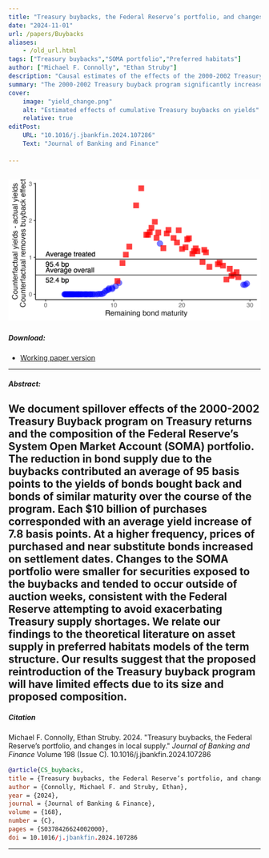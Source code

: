 ```yaml
---
title: "Treasury buybacks, the Federal Reserve’s portfolio, and changes in local supply" 
date: "2024-11-01"
url: /papers/Buybacks
aliases: 
    - /old_url.html
tags: ["Treasury buybacks","SOMA portfolio","Preferred habitats"]
author: ["Michael F. Connolly", "Ethan Struby"]
description: "Causal estimates of the effects of the 2000-2002 Treasury buyback program" 
summary: "The 2000-2002 Treasury buyback program significantly increased yields of purchased bonds and bonds of similar time to maturity."
cover:
    image: "yield_change.png"
    alt: "Estimated effects of cumulative Treasury buybacks on yields"
    relative: true
editPost:
    URL: "10.1016/j.jbankfin.2024.107286"
    Text: "Journal of Banking and Finance"

---
```

![Estimated effects of cumulative Treasury buybacks on yields](yield_change.png "Estimated effects of cumulative Treasury buybacks on yields")
---

##### Download:

- [Working paper version](../../static/trasury_buybacks_final_ref.pdf)

---

##### Abstract:

We document spillover effects of the 2000-2002 Treasury Buyback program on Treasury
returns and the composition of the Federal Reserve’s System Open Market Account
(SOMA) portfolio. The reduction in bond supply due to the buybacks contributed
an average of 95 basis points to the yields of bonds bought back and bonds
of similar maturity over the course of the program. Each $10 billion of purchases corresponded
with an average yield increase of 7.8 basis points. At a higher frequency,
prices of purchased and near substitute bonds increased on settlement dates. Changes
to the SOMA portfolio were smaller for securities exposed to the buybacks and tended
to occur outside of auction weeks, consistent with the Federal Reserve attempting to
avoid exacerbating Treasury supply shortages. We relate our findings to the theoretical
literature on asset supply in preferred habitats models of the term structure. Our
results suggest that the proposed reintroduction of the Treasury buyback program will
have limited effects due to its size and proposed composition.
---




##### Citation

Michael F. Connolly, Ethan Struby. 2024. "Treasury buybacks, the Federal Reserve’s portfolio, and changes in local supply." *Journal of Banking and Finance* Volume 198 (Issue C). 10.1016/j.jbankfin.2024.107286

```BibTeX
@article{CS_buybacks,
title = {Treasury buybacks, the Federal Reserve’s portfolio, and changes in local supply},
author = {Connolly, Michael F. and Struby, Ethan},
year = {2024},
journal = {Journal of Banking & Finance},
volume = {168},
number = {C},
pages = {S0378426624002000},
doi = 10.1016/j.jbankfin.2024.107286
```

---

